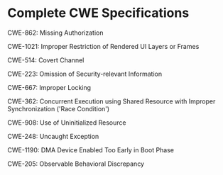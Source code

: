 

# Complete CWE Specifications

CWE-862: Missing Authorization

CWE-1021: Improper Restriction of Rendered UI Layers or Frames

CWE-514: Covert Channel

CWE-223: Omission of Security-relevant Information

CWE-667: Improper Locking

CWE-362: Concurrent Execution using Shared Resource with Improper Synchronization ('Race Condition')

CWE-908: Use of Uninitialized Resource

CWE-248: Uncaught Exception

CWE-1190: DMA Device Enabled Too Early in Boot Phase

CWE-205: Observable Behavioral Discrepancy
